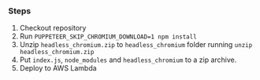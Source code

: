 ### Steps

1. Checkout repository
2. Run `PUPPETEER_SKIP_CHROMIUM_DOWNLOAD=1 npm install`
3. Unzip `headless_chromium.zip` to `headless_chromium` folder running `unzip headless_chromium.zip`
4. Put `index.js`, `node_modules` and `headless_chromium` to a zip archive.
5. Deploy to AWS Lambda

